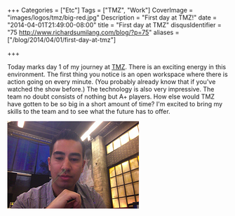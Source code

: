 +++
Categories = ["Etc"]
Tags = ["TMZ", "Work"]
CoverImage = "images/logos/tmz/big-red.jpg"
Description = "First day at TMZ!"
date = "2014-04-01T21:49:00-08:00"
title = "First day at TMZ"
disqusIdentifier = "75 http://www.richardsumilang.com/blog/?p=75"
aliases = ["/blog/2014/04/01/first-day-at-tmz"]

+++

Today marks day 1 of my journey at [TMZ][1]. There is an exciting energy in
this environment. The first thing you notice is an open workspace where there is
action going on every minute. (You probably already know that if you've watched
the show before.) The technology is also very impressive. The team no doubt
consists of nothing but A+ players. How else would TMZ have gotten to be so big
in a short amount of time? I'm excited to bring my skills to the team and to see
what the future has to offer.


<img src="/images/me/tmz.jpg" alt="In the news room" class="center" loading="lazy" />

[1]: https://www.tmz.com/ "Thirty Mile Zone"
